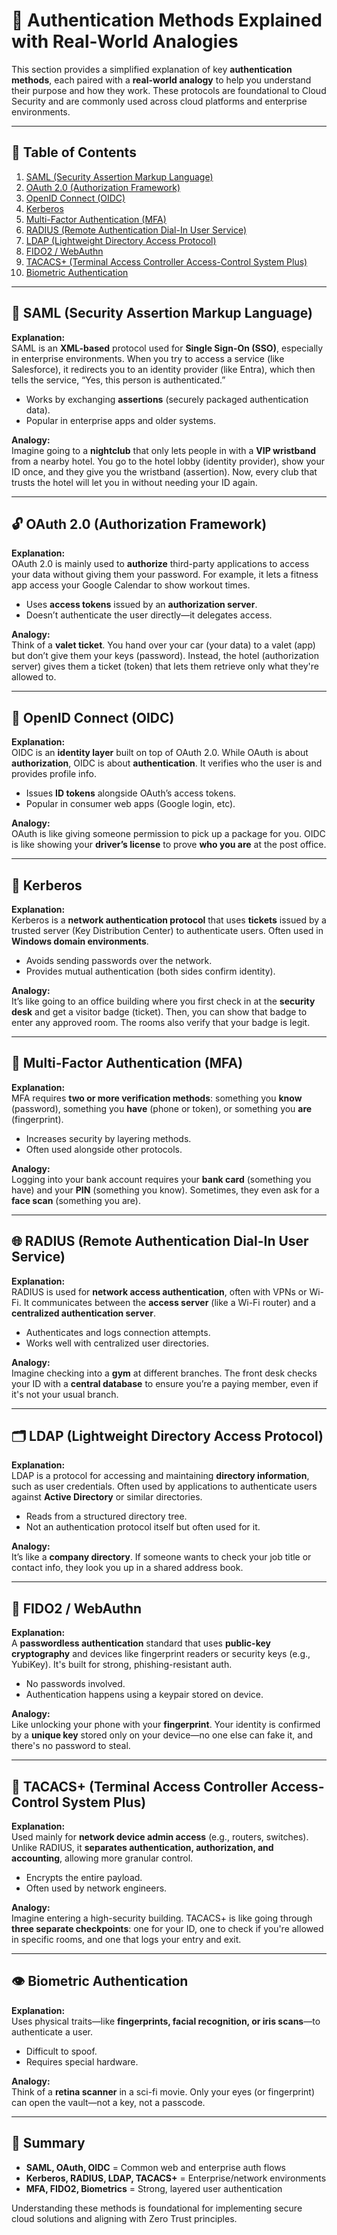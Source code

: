 # 🔐 Authentication Methods Explained with Real-World Analogies

This section provides a simplified explanation of key **authentication methods**, each paired with a **real-world analogy** to help you understand their purpose and how they work. These protocols are foundational to Cloud Security and are commonly used across cloud platforms and enterprise environments.

---

## 📘 Table of Contents

1. [SAML (Security Assertion Markup Language)](#-saml-security-assertion-markup-language)
2. [OAuth 2.0 (Authorization Framework)](#-oauth-20-authorization-framework)
3. [OpenID Connect (OIDC)](#-openid-connect-oidc)
4. [Kerberos](#-kerberos)
5. [Multi-Factor Authentication (MFA)](#-multi-factor-authentication-mfa)
6. [RADIUS (Remote Authentication Dial-In User Service)](#-radius-remote-authentication-dial-in-user-service)
7. [LDAP (Lightweight Directory Access Protocol)](#-ldap-lightweight-directory-access-protocol)
8. [FIDO2 / WebAuthn](#-fido2--webauthn)
9. [TACACS+ (Terminal Access Controller Access-Control System Plus)](#-tacacs-terminal-access-controller-access-control-system-plus)
10. [Biometric Authentication](#-biometric-authentication)

---

## 🔁 SAML (Security Assertion Markup Language)

**Explanation:**  
SAML is an **XML-based** protocol used for **Single Sign-On (SSO)**, especially in enterprise environments. When you try to access a service (like Salesforce), it redirects you to an identity provider (like Entra), which then tells the service, “Yes, this person is authenticated.”

- Works by exchanging **assertions** (securely packaged authentication data).
- Popular in enterprise apps and older systems.

**Analogy:**  
Imagine going to a **nightclub** that only lets people in with a **VIP wristband** from a nearby hotel. You go to the hotel lobby (identity provider), show your ID once, and they give you the wristband (assertion). Now, every club that trusts the hotel will let you in without needing your ID again.

---

## 🔓 OAuth 2.0 (Authorization Framework)

**Explanation:**  
OAuth 2.0 is mainly used to **authorize** third-party applications to access your data without giving them your password. For example, it lets a fitness app access your Google Calendar to show workout times.

- Uses **access tokens** issued by an **authorization server**.
- Doesn’t authenticate the user directly—it delegates access.

**Analogy:**  
Think of a **valet ticket**. You hand over your car (your data) to a valet (app) but don’t give them your keys (password). Instead, the hotel (authorization server) gives them a ticket (token) that lets them retrieve only what they're allowed to.

---

## 👤 OpenID Connect (OIDC)

**Explanation:**  
OIDC is an **identity layer** built on top of OAuth 2.0. While OAuth is about **authorization**, OIDC is about **authentication**. It verifies who the user is and provides profile info.

- Issues **ID tokens** alongside OAuth’s access tokens.
- Popular in consumer web apps (Google login, etc).

**Analogy:**  
OAuth is like giving someone permission to pick up a package for you. OIDC is like showing your **driver’s license** to prove **who you are** at the post office.

---

## 🎫 Kerberos

**Explanation:**  
Kerberos is a **network authentication protocol** that uses **tickets** issued by a trusted server (Key Distribution Center) to authenticate users. Often used in **Windows domain environments**.

- Avoids sending passwords over the network.
- Provides mutual authentication (both sides confirm identity).

**Analogy:**  
It’s like going to an office building where you first check in at the **security desk** and get a visitor badge (ticket). Then, you can show that badge to enter any approved room. The rooms also verify that your badge is legit.

---

## 🔐 Multi-Factor Authentication (MFA)

**Explanation:**  
MFA requires **two or more verification methods**: something you **know** (password), something you **have** (phone or token), or something you **are** (fingerprint).

- Increases security by layering methods.
- Often used alongside other protocols.

**Analogy:**  
Logging into your bank account requires your **bank card** (something you have) and your **PIN** (something you know). Sometimes, they even ask for a **face scan** (something you are).

---

## 🌐 RADIUS (Remote Authentication Dial-In User Service)

**Explanation:**  
RADIUS is used for **network access authentication**, often with VPNs or Wi-Fi. It communicates between the **access server** (like a Wi-Fi router) and a **centralized authentication server**.

- Authenticates and logs connection attempts.
- Works well with centralized user directories.

**Analogy:**  
Imagine checking into a **gym** at different branches. The front desk checks your ID with a **central database** to ensure you’re a paying member, even if it's not your usual branch.

---

## 🗂️ LDAP (Lightweight Directory Access Protocol)

**Explanation:**  
LDAP is a protocol for accessing and maintaining **directory information**, such as user credentials. Often used by applications to authenticate users against **Active Directory** or similar directories.

- Reads from a structured directory tree.
- Not an authentication protocol itself but often used for it.

**Analogy:**  
It’s like a **company directory**. If someone wants to check your job title or contact info, they look you up in a shared address book.

---

## 🔑 FIDO2 / WebAuthn

**Explanation:**  
A **passwordless authentication** standard that uses **public-key cryptography** and devices like fingerprint readers or security keys (e.g., YubiKey). It's built for strong, phishing-resistant auth.

- No passwords involved.
- Authentication happens using a keypair stored on device.

**Analogy:**  
Like unlocking your phone with your **fingerprint**. Your identity is confirmed by a **unique key** stored only on your device—no one else can fake it, and there's no password to steal.

---

## 🧾 TACACS+ (Terminal Access Controller Access-Control System Plus)

**Explanation:**  
Used mainly for **network device admin access** (e.g., routers, switches). Unlike RADIUS, it **separates authentication, authorization, and accounting**, allowing more granular control.

- Encrypts the entire payload.
- Often used by network engineers.

**Analogy:**  
Imagine entering a high-security building. TACACS+ is like going through **three separate checkpoints**: one for your ID, one to check if you're allowed in specific rooms, and one that logs your entry and exit.

---

## 👁️ Biometric Authentication

**Explanation:**  
Uses physical traits—like **fingerprints, facial recognition, or iris scans**—to authenticate a user.

- Difficult to spoof.
- Requires special hardware.

**Analogy:**  
Think of a **retina scanner** in a sci-fi movie. Only your eyes (or fingerprint) can open the vault—not a key, not a passcode.

---

## 🧠 Summary

- **SAML, OAuth, OIDC** = Common web and enterprise auth flows
- **Kerberos, RADIUS, LDAP, TACACS+** = Enterprise/network environments
- **MFA, FIDO2, Biometrics** = Strong, layered user authentication

Understanding these methods is foundational for implementing secure cloud solutions and aligning with Zero Trust principles.
